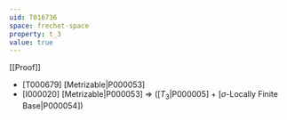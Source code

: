 ```yaml
---
uid: T016736
space: frechet-space
property: t_3
value: true
---
```

[[Proof]]

* [T000679] [Metrizable|P000053]
* [I000020] [Metrizable|P000053] => ([$T_3$|P000005] + [$\sigma$-Locally Finite Base|P000054])

